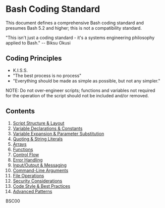 # Bash Coding Standard

This document defines a comprehensive Bash coding standard and presumes Bash 5.2 and higher; this is not a compatibility standard.

"This isn't just a coding standard - it's a systems engineering philosophy applied to Bash." -- Biksu Okusi

## Coding Principles
- K.I.S.S.
- "The best process is no process"
- "Everything should be made as simple as possible, but not any simpler."

NOTE: Do not over-engineer scripts; functions and variables not required for the operation of the script should not be included and/or removed.

## Contents
1. [Script Structure & Layout](#script-structure--layout)
2. [Variable Declarations & Constants](#variable-declarations--constants)
3. [Variable Expansion & Parameter Substitution](#variable-expansion--parameter-substitution)
4. [Quoting & String Literals](#quoting--string-literals)
5. [Arrays](#arrays)
6. [Functions](#functions)
7. [Control Flow](#control-flow)
8. [Error Handling](#error-handling)
9. [Input/Output & Messaging](#inputoutput--messaging)
10. [Command-Line Arguments](#command-line-arguments)
11. [File Operations](#file-operations)
12. [Security Considerations](#security-considerations)
13. [Code Style & Best Practices](#code-style--best-practices)
14. [Advanced Patterns](#advanced-patterns)

BSC00

